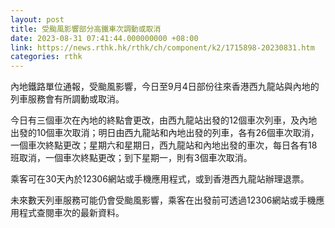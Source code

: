```yaml
---
layout: post
title: 受颱風影響部分高鐵車次調動或取消
date: 2023-08-31 07:41:44.000000000 +08:00
link: https://news.rthk.hk/rthk/ch/component/k2/1715898-20230831.htm
categories: rthk
---
```


內地鐵路單位通報，受颱風影響，今日至9月4日部份往來香港西九龍站與內地的列車服務會有所調動或取消。

今日有三個車次在內地的終點會更改，由西九龍站出發的12個車次列車，及內地出發的10個車次取消；明日由西九龍站和內地出發的列車，各有26個車次取消，一個車次終點更改；星期六和星期日，西九龍站和內地出發的車次，每日各有18班取消，一個車次終點更改；到下星期一，則有3個車次取消。

乘客可在30天內於12306網站或手機應用程式，或到香港西九龍站辦理退票。

未來數天列車服務可能仍會受颱風影響，乘客在出發前可透過12306網站或手機應用程式查閱車次的最新資料。
